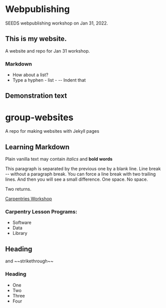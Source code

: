 # Webpublishing
SEEDS webpublishing workshop on Jan 31, 2022.

## This is my website.
A website and repo for Jan 31 workshop.

### Markdown
- How about a list?
- Type a hyphen - list -
 -- Indent that

## Demonstration text

# group-websites
A repo for making websites with Jekyll pages

## Learning Markdown
Plain vanilla text may contain *italics* and **bold words**

This paragraph is separated by the previous one by a blank line.
Line break -- without a paragraph break.
You can force a line break with two trailing lines.
And then you will see a small difference. One space.
No space.

Two returns.

[Carpentries Workshop](http://carpentries.org)

### Carpentry Lesson Programs:
- Software
- Data
- Library

## Heading

<link> and ~~strikethrough~~

### Heading

- One
- Two 
- Three
- Four
